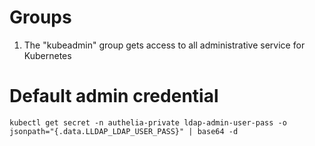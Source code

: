 # Groups
1. The "kubeadmin" group gets access to all administrative service for Kubernetes

# Default admin credential
```
kubectl get secret -n authelia-private ldap-admin-user-pass -o jsonpath="{.data.LLDAP_LDAP_USER_PASS}" | base64 -d
```
